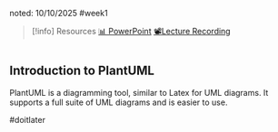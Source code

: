 noted: 10/10/2025 #week1 

> [!info] Resources
> [📊 PowerPoint](Resources/PlantUML.pdf)
> [📽️Lecture Recording]()

```table-of-contents

```

## Introduction to PlantUML

PlantUML is a diagramming tool, similar to Latex for UML diagrams. It supports a full suite of UML diagrams and is easier to use. 

#doitlater 
